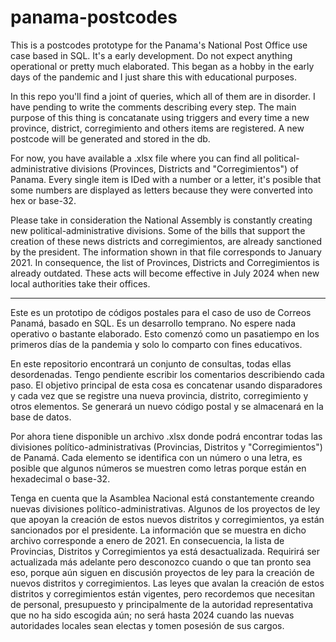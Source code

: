 # panama-postcodes
This is a postcodes prototype for the Panama's National Post Office use case based in SQL. It's a early development. 
Do not expect anything operational or pretty much elaborated. 
This began as a hobby in the early days of the pandemic and I just share this with educational purposes.

In this repo you'll find a joint of queries, which all of them are in disorder. I have pending to write the comments describing every step.
The main purpose of this thing is concatanate using triggers and every time a new province, district, corregimiento and others items are registered. 
A new postcode will be generated and stored in the db.

For now, you have available a .xlsx file where you can find all political-administrative divisions (Provinces, Districts and "Corregimientos") of Panama. 
Every single item is IDed with a number or a letter, it's posible that some numbers are displayed as letters because they were converted into hex or base-32.

Please take in consideration the National Assembly is constantly creating new political-administrative divisions. 
Some of the bills that support the creation of these news districts and corregimientos, are already sanctioned by the president.
The information shown in that file corresponds to January 2021.
In consequence, the list of Provinces, Districts and Corregimientos is already outdated.
These acts will become effective in July 2024 when new local authorities take their offices.

-----------------------------------------------------------------------------------------------------
Este es un prototipo de códigos postales para el caso de uso de Correos Panamá, basado en SQL. Es un desarrollo temprano.
No espere nada operativo o bastante elaborado.
Esto comenzó como un pasatiempo en los primeros días de la pandemia y solo lo comparto con fines educativos.

En este repositorio encontrará un conjunto de consultas, todas ellas desordenadas. Tengo pendiente escribir los comentarios describiendo cada paso.
El objetivo principal de esta cosa es concatenar usando disparadores y cada vez que se registre una nueva provincia, distrito, corregimiento y otros elementos.
Se generará un nuevo código postal y se almacenará en la base de datos.

Por ahora tiene disponible un archivo .xlsx donde podrá encontrar todas las divisiones político-administrativas (Provincias, Distritos y "Corregimientos") de Panamá.
Cada elemento se identifica con un número o una letra, es posible que algunos números se muestren como letras porque están en hexadecimal o base-32.

Tenga en cuenta que la Asamblea Nacional está constantemente creando nuevas divisiones político-administrativas.
Algunos de los proyectos de ley que apoyan la creación de estos nuevos distritos y corregimientos, ya están sancionados por el presidente.
La información que se muestra en dicho archivo corresponde a enero de 2021.
En consecuencia, la lista de Provincias, Distritos y Corregimientos ya está desactualizada. 
Requirirá ser actualizada más adelante pero desconozco cuando o que tan pronto sea eso, porque aún siguen en discusión proyectos de ley para la creación de nuevos distritos y corregimientos.
Las leyes que avalan la creación de estos distritos y corregimientos están vigentes, pero recordemos que necesitan de personal, presupuesto y principalmente de la autoridad representativa que no ha sido escogida aún; no será hasta 2024 cuando las nuevas autoridades locales sean electas y tomen posesión de sus cargos.
